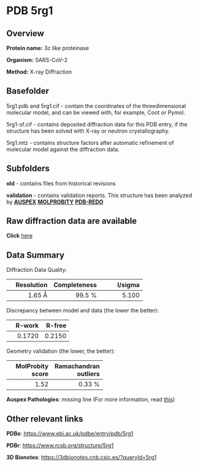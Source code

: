 # PDB 5rg1

## Overview

**Protein name:** 3c like proteinase

**Organism:** SARS-CoV-2

**Method:** X-ray Diffraction

## Basefolder

5rg1.pdb and 5rg1.cif - contain the coordinates of the threedimensional molecular model, and can be viewed with, for example, Coot or Pymol.

5rg1-sf.cif - contains deposited diffraction data for this PDB entry, if the structure has been solved with X-ray or neutron crystallography.

5rg1.mtz - contains structure factors after automatic refinement of molecular model against the diffraction data.

## Subfolders



**old** - contains files from historical revisions

**validation** - contains validation reports. This structure has been analyzed by [**AUSPEX**](https://github.com/thorn-lab/coronavirus_structural_task_force/tree/master/pdb/3c_like_proteinase/SARS-CoV-2/5rg1/validation/auspex)  [**MOLPROBITY**](https://github.com/thorn-lab/coronavirus_structural_task_force/tree/master/pdb/3c_like_proteinase/SARS-CoV-2/5rg1/validation/molprobity) [**PDB-REDO**](https://github.com/thorn-lab/coronavirus_structural_task_force/blob/master/pdb/3c_like_proteinase/SARS-CoV-2/5rg1/validation/Xtriage_output.log) 

## Raw diffraction data are available

**Click** [here](https://zenodo.org/record/.373107) 

## Data Summary
Diffraction Data Quality:

|   | Resolution | Completeness| I/sigma |
|---|-------------:|----------------:|--------------:|
|   |1.65 Å|99.5  %|<img width=50/>5.100|

Discrepancy between model and data (the lower the better):

|   | **R-work**| **R-free**   
|---|-------------:|----------------:|           
||  0.1720|  0.2150|

Geometry validation (the lower, the better):

|   |**MolProbity<br>score**| **Ramachandran<br>outliers** 
|---|-------------:|----------------:|
||  1.52|  0.33 %|

**Auspex Pathologies**: missing line (For more information, read [this](https://github.com/thorn-lab/coronavirus_structural_task_force/blob/master/pdb/3c_like_proteinase/SARS-CoV-2/5rg1/validation/auspex/5rg1_auspex_comments.txt))

 



## Other relevant links 
**PDBe**:  https://www.ebi.ac.uk/pdbe/entry/pdb/5rg1
 
**PDBr**: https://www.rcsb.org/structure/5rg1 

**3D Bionotes**: https://3dbionotes.cnb.csic.es/?queryId=5rg1


